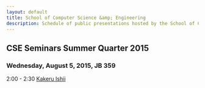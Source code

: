 ```yaml
---
layout: default
title: School of Computer Science &amp; Engineering
description: Schedule of public presentations hosted by the School of CSE.
---
```


## CSE Seminars __Summer Quarter 2015__

### Wednesday, August 5, 2015, JB 359

  2:00 -  2:30 [Kakeru Ishii](2015-summer/kakeru-ishii.pdf) <br>

